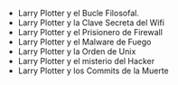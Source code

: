 * Larry Plotter y el Bucle Filosofal.
* Larry Plotter y la Clave Secreta del Wifi
* Larry Plotter y el Prisionero de Firewall
* Larry Plotter y el Malware de Fuego
* Larry Plotter y la Orden de Unix
* Larry Plotter y el misterio del Hacker
* Larry Plotter y los Commits de la Muerte

